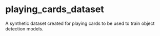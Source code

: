 # playing_cards_dataset
 A synthetic dataset created for playing cards to be used to train object detection models.
